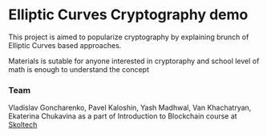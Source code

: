 # Elliptic Curves Cryptography demo

This project is aimed to popularize cryptography by explaining brunch of Elliptic Curves based approaches.

Materials is sutable for anyone interested in cryptoraphy and school level of math is enough to understand the concept

### Team

Vladislav Goncharenko, Pavel Kaloshin, Yash Madhwal, Van Khachatryan, Ekaterina Chukavina
as a part of Introduction to Blockchain course at [Skoltech](skoltech.ru)
